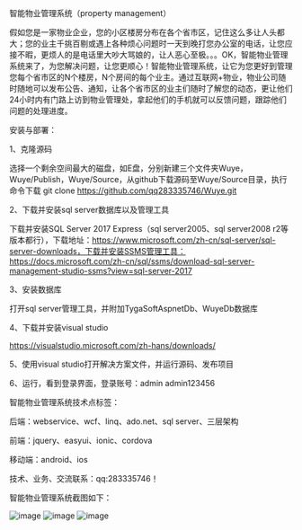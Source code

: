 ﻿智能物业管理系统（property management）

假如您是一家物业企业，您的小区楼房分布在各个省市区，记住这么多让人头都大；您的业主千挑百剔或遇上各种烦心问题时一天到晚打您办公室的电话，让您应接不暇，更烦人的是电话里大吵大骂娘的，让人恶心至极。。。OK，智能物业管理系统来了，为您解决问题，让您更顺心！智能物业管理系统，让它为您更好到管理您每个省市区的N个楼房，N个房间的每个业主。通过互联网+物业，物业公司随时随地可以发布公告、通知，让各个省市区的业主们随时了解您的动态，更让他们24小时内有门路上访到物业管理处，拿起他们的手机就可以反馈问题，跟踪他们问题的处理进度。

安装与部署：

1、克隆源码

选择一个剩余空间最大的磁盘，如E盘，分别新建三个文件夹Wuye，Wuye/Publish，Wuye/Source，从github下载源码至Wuye/Source目录，执行命令下载
git clone https://github.com/qq283335746/Wuye.git

2、下载并安装sql server数据库以及管理工具

下载并安装SQL Server 2017 Express（sql server2005、sql server2008 r2等版本都行），下载地址：https://www.microsoft.com/zh-cn/sql-server/sql-server-downloads，下载并安装SSMS管理工具：https://docs.microsoft.com/zh-cn/sql/ssms/download-sql-server-management-studio-ssms?view=sql-server-2017

3、安装数据库

打开sql server管理工具，并附加TygaSoftAspnetDb、WuyeDb数据库

4、下载并安装visual studio

https://visualstudio.microsoft.com/zh-hans/downloads/

5、使用visual studio打开解决方案文件，并运行源码、发布项目

6、运行，看到登录界面，登录账号：admin  admin123456

智能物业管理系统技术点标签：

后端：webservice、wcf、linq、ado.net、sql server、三层架构

前端：jquery、easyui、ionic、cordova

移动端：android、ios

技术、业务、交流联系：qq:283335746！

智能物业管理系统截图如下：

![image](https://github.com/qq283335746/My/blob/master/MyImages/House/house001.png)
![image](https://github.com/qq283335746/My/blob/master/MyImages/House/house002.png)
![image](https://github.com/qq283335746/My/blob/master/MyImages/House/house003.png)
